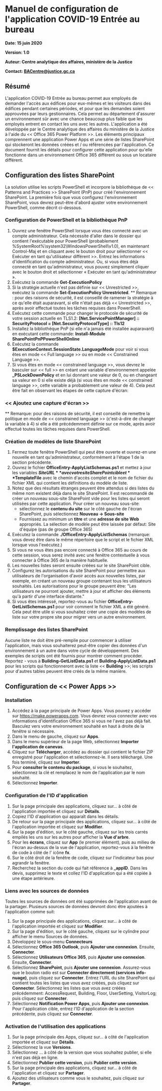 # Manuel de configuration de l'application COVID-19 Entrée au bureau

**Date: 15 juin 2020**

**Version: 1.0**

**Auteur: Centre analytique des affaires, ministère de la Justice**

**Contact: BACentre@justice.gc.ca**

## Résumé

L'application COVID-19 Entrée au bureau permet aux employés de demander l'accès aux édifices pour eux-mêmes et les visiteurs dans des édifices pendant certaines périodes, et pour que les demandes soient approuvées par leurs gestionnaires. Cela permet au département d'assurer un environnement sûr avec une chance beaucoup plus faible que les employés entrent en contact les uns avec les autres. L'application a été développée par le Centre analytique des affaires du ministère de la Justice à l'aide du << Office 365 Power Platform >>. Les éléments principaux comprennent une application Power Apps et une série de listes SharePoint qui stockeront les données créées et / ou référencées par l'application. Ce document fournit les détails pour configurer cette application pour qu'elle fonctionne dans un environnement Office 365 différent ou sous un locataire différent.

## Configuration des listes SharePoint

La solution utilise les scripts PowerShell et incorpore la bibliothèque de << Patterns and Practices >> SharePoint (PnP) pour créé l'environnement SharePoint. La première fois que vous configurez l'environnement SharePoint, vous devrez peut-être d'abord ajuster votre environnement PowerShell, comme décrit ci-dessous.

### Configuration de PowerShell et la bibliothèque PnP

1. Ouvrez une fenêtre PowerShell lorsque vous êtes connecté avec un compte administrateur. Cela nécessite d'aller dans le dossier qui contient l'exécutable pour PowerShell (probablement %SystemRoot%\system32\WindowsPowerShell\v1.0), en maintenant Control-Maj et en cliquant avec le bouton droit pour sélectionner << Exécuter en tant qu'utilisateur différent >>. Entrez les informations d'identification du compte administrateur. Ou, si vous êtes déjà connecté en tant qu'administrateur, vous pouvez simplement cliquer avec le bouton droit et sélectionner « Exécuter en tant qu'administrateur ».
2. Exécutez la commande **Get-ExecutionPolicy**
3. Si la stratégie actuelle n'est pas définie sur << Unrestricted >>, exécutez la commande **Set-ExecutionPolicy Unrestricted**. ** Remarque : pour des raisons de sécurité, il est conseillé de ramener la stratégie à ce qu'elle était auparavant, si elle n'était pas déjà << Unrestricted >>, après avoir effectué toutes les tâches requises dans PowerShell.
4. Exécutez cette commande pour changer le protocole de sécurité de votre session actuelle en TLS1.2: **[Net.ServicePointManager] :: SecurityProtocol = [Net.SecurityProtocolType] :: Tls12**
5. Installez la bibliothèque PnP (si elle n'a jamais été installée auparavant) en exécutant cette commande: **Install-Module SharePointPnPPowerShellOnline**
6. Exécutez la commande **$ExecutionContext.SessionState.LanguageMode** pour voir si vous êtes en mode << Full language >> ou en mode << Constrained Language >>.
7. Si vous êtes en mode << constrained language >>, vous devrez le basculer sur << full >> en créant une variable d'environnement appelée **_PSLockDownPolicy** et en lui donnant une valeur de 0, ou en changeant sa valeur en 0 si elle existe déjà (si vous êtes en mode << constrained language >>, cette variable a probablement une valeur de 4). Cela peut être fait en observant les étapes de cette capture d'écran:

### << Ajoutez une capture d'écran >>

\*\* Remarque: pour des raisons de sécurité, il est conseillé de remettre la politique en mode de << constrained language >> (c'est-à-dire de changer la variable à 4) si elle a été précédemment définie sur ce mode, après avoir effectué toutes les tâches requises dans PowerShell.

### Création de modèles de liste SharePoint

1. Fermez toute fenêtre PowerShell qui peut être ouverte et ouvrez-en une nouvelle en tant qu'administrateur, conformément à l'étape 1 de la section précédente.
2. Ouvrez le fichier **OfficeEntry-ApplyListSchemas.ps1** et mettez à jour les variables **$SiteURL** avec votre site SharePoint cible et **$TemplateFile** avec le chemin d'accès complet et le nom de fichier du fichier XML qui contient les définitions du modèle de liste.
3. Notez que des résultats étranges peuvent être attendus si des listes du même nom existent déjà dans le site SharePoint. Il est recommandé de créer un nouveau sous-site SharePoint vide pour les listes qui seront utilisées par cette application. Pour créer un nouveau sous-site:
    - sélectionnez le **contenu du site** sur le côté gauche de l'écran SharePoint, puis sélectionnez **Nouveau -> Sous-site**
    - Fournissez au minimum un **titre** et une **adresse de site Web** appropriés. La sélection de modèle peut être laissée par défaut: Site d'équipe (pas de groupe Office 365)
4. Exécutez la commande **./OfficeEntry-ApplyListSchemas** (remarque: vous devez être dans le même répertoire que le script et le fichier XML lorsque vous l'exécutez.)
5. Si vous ne vous êtes pas encore connecté à Office 365 au cours de cette session, vous serez invité avec une fenêtre contextuelle à vous connecter à Office 365 de la manière habituelle.
6. Les nouvelles listes seront ensuite créées sur le site SharePoint cible.
7. Configurez les autorisations du site SharePoint pour permettre aux utilisateurs de l'organisation d'avoir accès aux nouvelles listes, par exemple, en créant un nouveau groupe contenant tous les utilisateurs souhaités. Les autorisations pour le groupe peuvent être: "Les utilisateurs ne pourront ajouter, mettre à jour et afficher des éléments qu'à partir d'une interface distante."
8. Si vous êtes intéressé, reportez-vous au fichier **OfficeEntry-GetListSchemas.ps1** pour voir comment le fichier XML a été généré. Cela peut être utile si vous souhaitez créer une copie des modèles de liste sur votre propre site pour migrer vers un autre environnement.

### Remplissage des listes SharePoint

Aucune liste ne doit être pré-remplie pour commencer à utiliser l'application, mais vous souhaiterez peut-être copier des données d'un environnement à un autre dans votre cycle de développement. Des exemples de scripts ont été fournis pour montrer comment procéder. Reportez - vous à **Building-GetListData.ps1** et **Building-ApplyListData.ps1** pour les scripts qui fonctionneront avec la liste << **Building** >>; les scripts pour d'autres tables peuvent être créés de la même manière.

## Configuration de << Power Apps >>

### Installation

1. Accédez à la page principale de Power Apps. Vous pouvez y accéder sur https://make.powerapps.com. Vous devrez vous connecter avec vos informations d'identification Office 365 si vous ne l'avez pas déjà fait. Basculez vers votre environnement souhaité en haut à droite de la fenêtre si nécessaire.
2. Dans le menu de gauche, cliquez sur **Apps**.
3. Dans le menu supérieur de la page Web, sélectionnez **Importer l'application de canevas**.
4. Cliquez sur **Télécharger**, accédez au dossier qui contient le fichier ZIP enregistré pour l'application et sélectionnez-le. Il sera téléchargé. Une fois terminé, cliquez sur **Importer**.
5. Pour **consulter le contenu du package**, si vous le souhaitez, sélectionnez la clé et remplacez le nom de l'application par le nom souhaité.
6. Sélectionnez **Importer**.

### Configuration de l'ID d'application

1. Sur la page principale des applications, cliquez sur… à côté de l'application importée et cliquez sur **Détails**.
2. Copiez l'ID d'application qui apparaît dans les détails.
3. De retour sur la page principale des applications, cliquez sur… à côté de l'application importée et cliquez sur **Modifier**.
4. Sur la page d'édition, sur le côté gauche, cliquez sur les trois carrés empilés les uns sur les autres pour afficher la **Vue d'arbre**.
5. Pour les **écrans**, cliquez sur **App** (le premier élément), puis au milieu de l'écran au-dessus de la vue de l'application, reportez-vous à la fenêtre de code à côté de l' icône **fx**.
6. Sur le côté droit de la fenêtre de code, cliquez sur l'indicateur bas pour agrandir la fenêtre.
7. Recherchez la section du code qui fait référence à **_appID**. Dans les devis, supprimez le texte et collez l'ID d'application qui a été copiée à une étape antérieure.

### Liens avec les sources de données

Toutes les sources de données ont été supprimées de l'application avant de la partager. Plusieurs sources de données devront donc être ajoutées à l'application comme suit:

1. Sur la page principale des applications, cliquez sur… à côté de l'application importée et cliquez sur **Modifier**.
2. Sur la page d'édition, sur le côté gauche, cliquez sur le cylindre pour afficher le menu Sources de données.
3. Développez le sous-menu **Connecteurs**
4. Sélectionnez **Office 365 Outlook**, puis **Ajouter une connexion**. Ensuite, **Connecter**.
5. Sélectionnez **Utilisateurs Office 365**, puis **Ajouter une connexion**. Ensuite, **Connecter**.
6. Sélectionnez **SharePoint**, puis **Ajouter une connexion**. Assurez-vous que le bouton radio est sur **Connecter directement (services info-nuage)**, puis cliquez sur **Connecter**. Entrez l'URL du site SharePoint qui contient toutes les listes que vous avez créées, puis cliquez sur **Connecter**. Sélectionnez les listes que vous avez créées précédemment: AccessRequest, Building, Floor, UserSetting, VisitorLog; puis cliquez sur **Connecter**.
7. Sélectionnez **Notification Power Apps**, puis **Ajouter une connexion**. Pour l'application cible, entrez l'ID d'application de la section précédente, puis cliquez sur **Connecter**.
 
### Activation de l'utilisation des applications

1. Sur la page principale des Apps, cliquez sur… à côté de l'application importée et cliquez sur **Détails**.
2. Sélectionnez la vue **Versions**.
3. Sélectionnez … à côté de la version que vous souhaitez publier, si elle n'est pas déjà en ligne.
4. Sélectionnez **Publier cette version**, puis **Publier cette version**.
5. Sur la page principale des applications, cliquez sur… à côté de l'application et cliquez sur **Partager**.
6. Ajoutez des utilisateurs comme vous le souhaitez, puis cliquez sur **Partager**.

